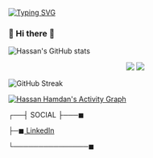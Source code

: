 [![Typing SVG](https://readme-typing-svg.herokuapp.com?multiline=true&width=500&lines=Full-Stack+Web+and+App+Developer.++++++++++)](https://git.io/typing-svg)


###  🎷 Hi there 👋 


![Hassan's GitHub stats](https://github-readme-stats.vercel.app/api?username=HassanHamdanDev&show_icons=true&theme=tokyonight)

<!-- [![Top Langs](https://github-readme-stats.vercel.app/api/top-langs/?username=HassanHamdanDev&layout=compact&theme=dracula&card_width=600)](https://github.com/anuraghazra/github-readme-stats) -->
<p align="center" display='flex'>
 <img src = "[https://github.com/anuraghazra/github-readme-stats](https://github-readme-stats.vercel.app/api?username=HassanHamdanDev&show_icons=true&theme=tokyonight)"/>
  <img src = "https://github-readme-stats.vercel.app/api/top-langs/?username=HassanHamdanDev&langs_count=8&layout=compact&theme=tokyonight&include_all_commits=true">
</p>

![GitHub Streak](https://github-readme-streak-stats.herokuapp.com?user=HassanHamdanDev&theme=neon-palenight&hide_border=true)

<a href="https://github.com/HassanHamdanDev/HassanHamdanDev">
  <img alt="Hassan Hamdan's Activity Graph" src="https://activity-graph.herokuapp.com/graph?username=HassanHamdanDev&bg_color=22222E&color=DDDD66&line=00FFFF&point=0000FF&hide_title=true"/>
</a>

┌──┤ SOCIAL ├───◼

├─◼<a href="https://www.linkedin.com/in/hassan-hamdan-1a6a16155/"> LinkedIn </a>

└───────────────◼

<!--
**HassanHamdanDev/HassanHamdanDev** is a ✨ _special_ ✨ repository because its `README.md` (this file) appears on your GitHub profile.

Here are some ideas to get you started:

- 🔭 I’m currently working on ...
- 🌱 I’m currently learning ...
- 👯 I’m looking to collaborate on ...
- 🤔 I’m looking for help with ...
- 💬 Ask me about ...
- 📫 How to reach me: ...
- 😄 Pronouns: ...
- ⚡ Fun fact: ...
-->
